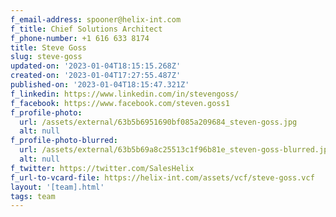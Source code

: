 ```yaml
---
f_email-address: spooner@helix-int.com
f_title: Chief Solutions Architect
f_phone-number: +1 616 633 8174
title: Steve Goss
slug: steve-goss
updated-on: '2023-01-04T18:15:15.268Z'
created-on: '2023-01-04T17:27:55.487Z'
published-on: '2023-01-04T18:15:47.321Z'
f_linkedin: https://www.linkedin.com/in/stevengoss/
f_facebook: https://www.facebook.com/steven.goss1
f_profile-photo:
  url: /assets/external/63b5b6951690bf085a209684_steven-goss.jpg
  alt: null
f_profile-photo-blurred:
  url: /assets/external/63b5b69a8c25513c1f96b81e_steven-goss-blurred.jpg
  alt: null
f_twitter: https://twitter.com/SalesHelix
f_url-to-vcard-file: https://helix-int.com/assets/vcf/steve-goss.vcf
layout: '[team].html'
tags: team
---
```



